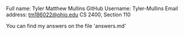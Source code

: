 Full name: Tyler Matthew Mullins
GitHub Username: Tyler-Mullins
Email address: tm186022@ohio.edu
CS 2400, Section 110

You can find my answers on the file 'answers.md'
